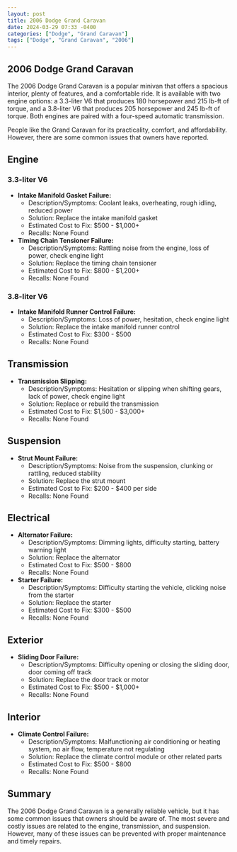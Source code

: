 ```yaml
---
layout: post
title: 2006 Dodge Grand Caravan
date: 2024-03-29 07:33 -0400
categories: ["Dodge", "Grand Caravan"]
tags: ["Dodge", "Grand Caravan", "2006"]
---
```

## 2006 Dodge Grand Caravan

The 2006 Dodge Grand Caravan is a popular minivan that offers a spacious interior, plenty of features, and a comfortable ride. It is available with two engine options: a 3.3-liter V6 that produces 180 horsepower and 215 lb-ft of torque, and a 3.8-liter V6 that produces 205 horsepower and 245 lb-ft of torque. Both engines are paired with a four-speed automatic transmission.

People like the Grand Caravan for its practicality, comfort, and affordability. However, there are some common issues that owners have reported.

## Engine

### 3.3-liter V6

- **Intake Manifold Gasket Failure:**
    - Description/Symptoms: Coolant leaks, overheating, rough idling, reduced power
    - Solution: Replace the intake manifold gasket
    - Estimated Cost to Fix: $500 - $1,000+
    - Recalls: None Found
- **Timing Chain Tensioner Failure:**
    - Description/Symptoms: Rattling noise from the engine, loss of power, check engine light
    - Solution: Replace the timing chain tensioner
    - Estimated Cost to Fix: $800 - $1,200+
    - Recalls: None Found

### 3.8-liter V6

- **Intake Manifold Runner Control Failure:**
    - Description/Symptoms: Loss of power, hesitation, check engine light
    - Solution: Replace the intake manifold runner control
    - Estimated Cost to Fix: $300 - $500
    - Recalls: None Found

## Transmission

- **Transmission Slipping:**
    - Description/Symptoms: Hesitation or slipping when shifting gears, lack of power, check engine light
    - Solution: Replace or rebuild the transmission
    - Estimated Cost to Fix: $1,500 - $3,000+
    - Recalls: None Found

## Suspension

- **Strut Mount Failure:**
    - Description/Symptoms: Noise from the suspension, clunking or rattling, reduced stability
    - Solution: Replace the strut mount
    - Estimated Cost to Fix: $200 - $400 per side
    - Recalls: None Found

## Electrical

- **Alternator Failure:**
    - Description/Symptoms: Dimming lights, difficulty starting, battery warning light
    - Solution: Replace the alternator
    - Estimated Cost to Fix: $500 - $800
    - Recalls: None Found
- **Starter Failure:**
    - Description/Symptoms: Difficulty starting the vehicle, clicking noise from the starter
    - Solution: Replace the starter
    - Estimated Cost to Fix: $300 - $500
    - Recalls: None Found

## Exterior

- **Sliding Door Failure:**
    - Description/Symptoms: Difficulty opening or closing the sliding door, door coming off track
    - Solution: Replace the door track or motor
    - Estimated Cost to Fix: $500 - $1,000+
    - Recalls: None Found

## Interior

- **Climate Control Failure:**
    - Description/Symptoms: Malfunctioning air conditioning or heating system, no air flow, temperature not regulating
    - Solution: Replace the climate control module or other related parts
    - Estimated Cost to Fix: $500 - $800
    - Recalls: None Found

## Summary

The 2006 Dodge Grand Caravan is a generally reliable vehicle, but it has some common issues that owners should be aware of. The most severe and costly issues are related to the engine, transmission, and suspension. However, many of these issues can be prevented with proper maintenance and timely repairs.
